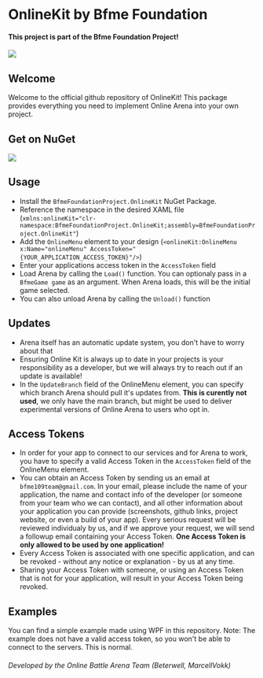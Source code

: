 # OnlineKit by Bfme Foundation
#### This project is part of the Bfme Foundation Project!
<a href="https://github.com/MarcellVokk/bfme-foundation-project">
    <img src="https://img.shields.io/badge/GitHub-Foundation Project-lime"/>
</a>

 ## Welcome
 Welcome to the official github repository of OnlineKit!
 This package provides everything you need to implement Online Arena into your own project.

## Get on NuGet
<a href="https://www.nuget.org/packages/BfmeFoundationProject.OnlineKit">
    <img src="https://img.shields.io/nuget/v/BfmeFoundationProject.OnlineKit"/>
</a>

 ## Usage
 - Install the `BfmeFoundationProject.OnlineKit` NuGet Package.
 - Reference the namespace in the desired XAML file (`xmlns:onlineKit="clr-namespace:BfmeFoundationProject.OnlineKit;assembly=BfmeFoundationProject.OnlineKit"`)
 - Add the `OnlineMenu` element to your design (`<onlineKit:OnlineMenu x:Name="onlineMenu" AccessToken="{YOUR_APPLICATION_ACCESS_TOKEN}"/>`)
 - Enter your applications access token in the `AccessToken` field
 - Load Arena by calling the `Load()` function. You can optionaly pass in a `BfmeGame game` as an argument. When Arena loads, this will be the initial game selected.
 - You can also unload Arena by calling the `Unload()` function

## Updates
- Arena itself has an automatic update system, you don't have to worry about that
- Ensuring Online Kit is always up to date in your projects is your responsibility as a developer, but we will always try to reach out if an update is available!
- In the `UpdateBranch` field of the OnlineMenu element, you can specify which branch Arena should pull it's updates from. **This is curently not used**, we only have the main branch, but might be used to deliver experimental versions of Online Arena to users who opt in.

## Access Tokens
- In order for your app to connect to our services and for Arena to work, you have to specify a valid Access Token in the `AccessToken` field of the OnlineMenu element.
- You can obtain an Access Token by sending us an email at `bfme109team@gmail.com`. In your email, please include the name of your application, the name and contact info of the developer (or someone from your team who we can contact), and all other information about your application you can provide (screenshots, github links, project website, or even a build of your app). Every serious request will be reviewed individualy by us, and if we approve your request, we will send a followup email containing your Access Token. **One Access Token is only allowed to be used by one application!**
- Every Access Token is associated with one specific application, and can be revoked - without any notice or explanation - by us at any time.
- Sharing your Access Token with someone, or using an Access Token that is not for your application, will result in your Access Token being revoked.

## Examples
You can find a simple example made using WPF in this repository.
Note: The example does not have a valid access token, so you won't be able to connect to the servers. This is normal.

###### Developed by the Online Battle Arena Team (Beterwell, MarcellVokk)

